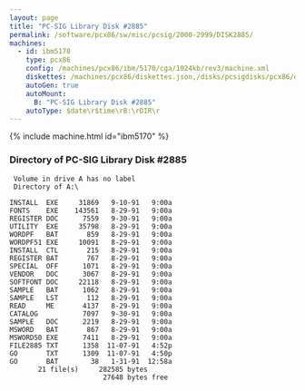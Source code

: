 ```yaml
---
layout: page
title: "PC-SIG Library Disk #2885"
permalink: /software/pcx86/sw/misc/pcsig/2000-2999/DISK2885/
machines:
  - id: ibm5170
    type: pcx86
    config: /machines/pcx86/ibm/5170/cga/1024kb/rev3/machine.xml
    diskettes: /machines/pcx86/diskettes.json,/disks/pcsigdisks/pcx86/diskettes.json
    autoGen: true
    autoMount:
      B: "PC-SIG Library Disk #2885"
    autoType: $date\r$time\rB:\rDIR\r
---
```


{% include machine.html id="ibm5170" %}

### Directory of PC-SIG Library Disk #2885

     Volume in drive A has no label
     Directory of A:\

    INSTALL  EXE     31869   9-10-91   9:00a
    FONTS    EXE    143561   8-29-91   9:00a
    REGISTER DOC      7559   9-30-91   9:00a
    UTILITY  EXE     35798   8-29-91   9:00a
    WORDPF   BAT       859   8-29-91   9:00a
    WORDPF51 EXE     10091   8-29-91   9:00a
    INSTALL  CTL       215   8-29-91   9:00a
    REGISTER BAT       767   8-29-91   9:00a
    SPECIAL  OFF      1071   8-29-91   9:00a
    VENDOR   DOC      3067   8-29-91   9:00a
    SOFTFONT DOC     22118   8-29-91   9:00a
    SAMPLE   BAT      1062   8-29-91   9:00a
    SAMPLE   LST       112   8-29-91   9:00a
    READ     ME       4137   8-29-91   9:00a
    CATALOG           7097   9-30-91   9:00a
    SAMPLE   DOC      2219   8-29-91   9:00a
    MSWORD   BAT       867   8-29-91   9:00a
    MSWORD50 EXE      7411   8-29-91   9:00a
    FILE2885 TXT      1358  11-07-91   4:52p
    GO       TXT      1309  11-07-91   4:50p
    GO       BAT        38   1-31-91  12:58a
           21 file(s)     282585 bytes
                           27648 bytes free

